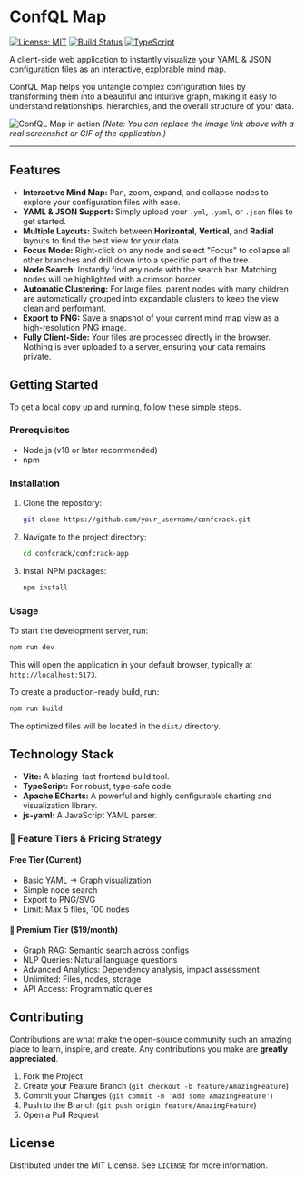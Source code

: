 # ConfQL Map

[![License: MIT](https://img.shields.io/badge/License-MIT-yellow.svg)](https://opensource.org/licenses/MIT)
[![Build Status](https://img.shields.io/badge/build-passing-brightgreen.svg)](https://github.com/)
[![TypeScript](https://img.shields.io/badge/%3C%2F%3E-TypeScript-%230074c1.svg)](http://www.typescriptlang.org/)

A client-side web application to instantly visualize your YAML & JSON configuration files as an interactive, explorable mind map.

ConfQL Map helps you untangle complex configuration files by transforming them into a beautiful and intuitive graph, making it easy to understand relationships, hierarchies, and the overall structure of your data.

![ConfQL Map in action](https://i.imgur.com/example.gif)
*(Note: You can replace the image link above with a real screenshot or GIF of the application.)*

---

## Features

*   **Interactive Mind Map:** Pan, zoom, expand, and collapse nodes to explore your configuration files with ease.
*   **YAML & JSON Support:** Simply upload your `.yml`, `.yaml`, or `.json` files to get started.
*   **Multiple Layouts:** Switch between **Horizontal**, **Vertical**, and **Radial** layouts to find the best view for your data.
*   **Focus Mode:** Right-click on any node and select "Focus" to collapse all other branches and drill down into a specific part of the tree.
*   **Node Search:** Instantly find any node with the search bar. Matching nodes will be highlighted with a crimson border.
*   **Automatic Clustering:** For large files, parent nodes with many children are automatically grouped into expandable clusters to keep the view clean and performant.
*   **Export to PNG:** Save a snapshot of your current mind map view as a high-resolution PNG image.
*   **Fully Client-Side:** Your files are processed directly in the browser. Nothing is ever uploaded to a server, ensuring your data remains private.

## Getting Started

To get a local copy up and running, follow these simple steps.

### Prerequisites

*   Node.js (v18 or later recommended)
*   npm

### Installation

1.  Clone the repository:
    ```sh
    git clone https://github.com/your_username/confcrack.git
    ```
2.  Navigate to the project directory:
    ```sh
    cd confcrack/confcrack-app
    ```
3.  Install NPM packages:
    ```sh
    npm install
    ```

### Usage

To start the development server, run:

```sh
npm run dev
```

This will open the application in your default browser, typically at `http://localhost:5173`.

To create a production-ready build, run:

```sh
npm run build
```

The optimized files will be located in the `dist/` directory.

## Technology Stack

*   **Vite:** A blazing-fast frontend build tool.
*   **TypeScript:** For robust, type-safe code.
*   **Apache ECharts:** A powerful and highly configurable charting and visualization library.
*   **js-yaml:** A JavaScript YAML parser.


### 💎 Feature Tiers & Pricing Strategy

#### Free Tier (Current)
* Basic YAML → Graph visualization
* Simple node search
* Export to PNG/SVG
* Limit: Max 5 files, 100 nodes

#### 🚀 Premium Tier ($19/month)

* Graph RAG: Semantic search across configs
* NLP Queries: Natural language questions
* Advanced Analytics: Dependency analysis, impact assessment
* Unlimited: Files, nodes, storage
* API Access: Programmatic queries


## Contributing

Contributions are what make the open-source community such an amazing place to learn, inspire, and create. Any contributions you make are **greatly appreciated**.

1.  Fork the Project
2.  Create your Feature Branch (`git checkout -b feature/AmazingFeature`)
3.  Commit your Changes (`git commit -m 'Add some AmazingFeature'`)
4.  Push to the Branch (`git push origin feature/AmazingFeature`)
5.  Open a Pull Request

## License

Distributed under the MIT License. See `LICENSE` for more information.
